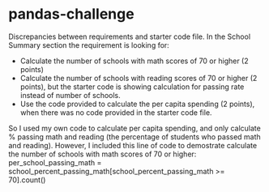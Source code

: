 # pandas-challenge

Discrepancies between requirements and starter code file.  In the School Summary section the requirement is looking for:
+ Calculate the number of schools with math scores of 70 or higher (2 points)
+ Calculate the number of schools with reading scores of 70 or higher (2 points), but the starter code is showing calculation for passing rate instead of number of schools. 
+ Use the code provided to calculate the per capita spending (2 points), when there was no code provided in the starter code file.

So I used my own code to calculate per capita spending, and only calculate % passing math and reading (the percentage of students who passed math and reading).  However, I included this line of code to demostrate calculate the number of schools with math scores of 70 or higher:
per_school_passing_math = school_percent_passing_math[school_percent_passing_math >= 70].count()
